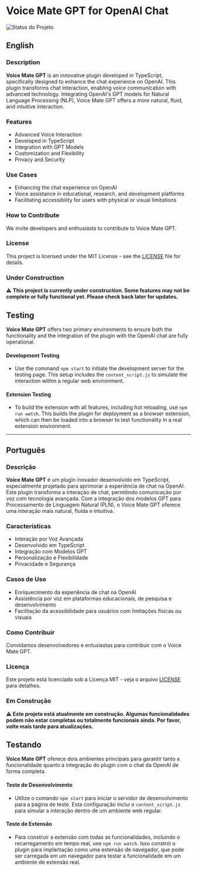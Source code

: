 # Voice Mate GPT for OpenAI Chat

![Status do Projeto](https://img.shields.io/badge/status-em%20construção-orange)

## English

### Description

**Voice Mate GPT** is an innovative plugin developed in TypeScript, specifically designed to enhance the chat experience on OpenAI. This plugin transforms chat interaction, enabling voice communication with advanced technology. Integrating OpenAI's GPT models for Natural Language Processing (NLP), Voice Mate GPT offers a more natural, fluid, and intuitive interaction.

### Features

- Advanced Voice Interaction
- Developed in TypeScript
- Integration with GPT Models
- Customization and Flexibility
- Privacy and Security

### Use Cases

- Enhancing the chat experience on OpenAI
- Voice assistance in educational, research, and development platforms
- Facilitating accessibility for users with physical or visual limitations

### How to Contribute

We invite developers and enthusiasts to contribute to Voice Mate GPT.

### License

This project is licensed under the MIT License - see the [LICENSE](LICENSE) file for details.

### Under Construction

⚠️ **This project is currently under construction. Some features may not be complete or fully functional yet. Please check back later for updates.**

## Testing

**Voice Mate GPT** offers two primary environments to ensure both the functionality and the integration of the plugin with the OpenAI chat are fully operational.

#### Development Testing

- Use the command `npm start` to initiate the development server for the testing page. This setup includes the `content_script.js` to simulate the interaction within a regular web environment.

#### Extension Testing

- To build the extension with all features, including hot reloading, use `npm run watch`. This builds the plugin for deployment as a browser extension, which can then be loaded into a browser to test functionality in a real extension environment.

---

## Português

### Descrição

**Voice Mate GPT** é um plugin inovador desenvolvido em TypeScript, especialmente projetado para aprimorar a experiência de chat na OpenAI. Este plugin transforma a interação de chat, permitindo comunicação por voz com tecnologia avançada. Com a integração dos modelos GPT para Processamento de Linguagem Natural (PLN), o Voice Mate GPT oferece uma interação mais natural, fluida e intuitiva.

### Características

- Interação por Voz Avançada
- Desenvolvido em TypeScript
- Integração com Modelos GPT
- Personalização e Flexibilidade
- Privacidade e Segurança

### Casos de Uso

- Enriquecimento da experiência de chat na OpenAI
- Assistência por voz em plataformas educacionais, de pesquisa e desenvolvimento
- Facilitação da acessibilidade para usuários com limitações físicas ou visuais

### Como Contribuir

Convidamos desenvolvedores e entusiastas para contribuir com o Voice Mate GPT.

### Licença

Este projeto está licenciado sob a Licença MIT - veja o arquivo [LICENSE](LICENSE) para detalhes.

### Em Construção

⚠️ **Este projeto está atualmente em construção. Algumas funcionalidades podem não estar completas ou totalmente funcionais ainda. Por favor, volte mais tarde para atualizações.**

## Testando

**Voice Mate GPT** oferece dois ambientes principais para garantir tanto a funcionalidade quanto a integração do plugin com o chat da OpenAI de forma completa.

#### Teste de Desenvolvimento

- Utilize o comando `npm start` para iniciar o servidor de desenvolvimento para a página de teste. Esta configuração inclui o `content_script.js` para simular a interação dentro de um ambiente web regular.

#### Teste de Extensão

- Para construir a extensão com todas as funcionalidades, incluindo o recarregamento em tempo real, use `npm run watch`. Isso constrói o plugin para implantação como uma extensão de navegador, que pode ser carregada em um navegador para testar a funcionalidade em um ambiente de extensão real.
